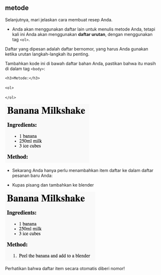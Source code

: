 ## metode

Selanjutnya, mari jelaskan cara membuat resep Anda.

+ Anda akan menggunakan daftar lain untuk menulis metode Anda, tetapi kali ini Anda akan menggunakan **daftar urutan**, dengan menggunakan tag `<ol>`.

Daftar yang dipesan adalah daftar bernomor, yang harus Anda gunakan ketika urutan langkah-langkah itu penting.

Tambahkan kode ini di bawah daftar bahan Anda, pastikan bahwa itu masih di dalam tag `<body>`:

    <h3>Metode:</h3>
    
    <ol>
    
    </ol>
    

![tangkapan layar](images/recipe-method.png)

+ Sekarang Anda hanya perlu menambahkan item daftar ke dalam daftar pesanan baru Anda:

    <li>Kupas pisang dan tambahkan ke blender</li>
    

![tangkapan layar](images/recipe-ol.png)

Perhatikan bahwa daftar item secara otomatis diberi nomor!